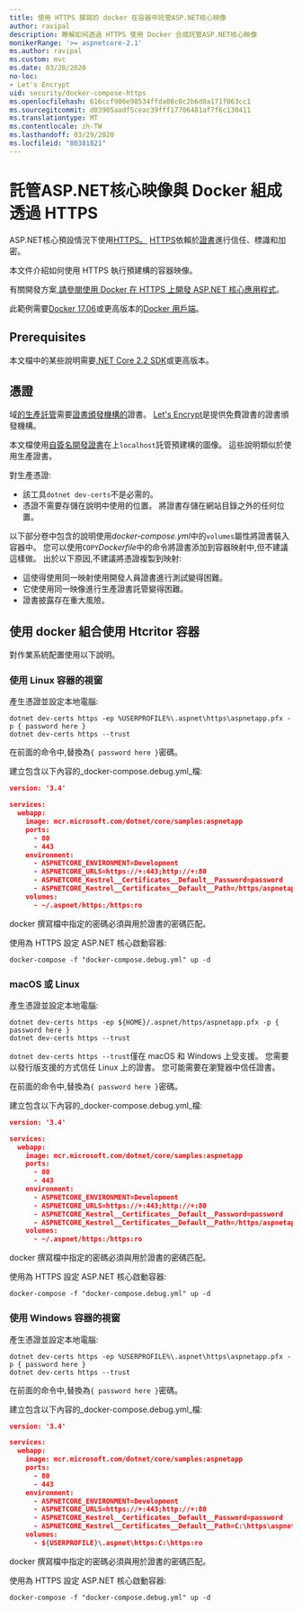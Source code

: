 ```yaml
---
title: 使用 HTTPS 撰寫的 docker 在容器中託管ASP.NET核心映像
author: ravipal
description: 瞭解如何透過 HTTPS 使用 Docker 合成託管ASP.NET核心映像
monikerRange: '>= aspnetcore-2.1'
ms.author: ravipal
ms.custom: mvc
ms.date: 03/28/2020
no-loc:
- Let's Encrypt
uid: security/docker-compose-https
ms.openlocfilehash: 616ccf906e98534ffda08c0c2b6d0a171f063cc1
ms.sourcegitcommit: d03905aadf5ceac39fff17706481af7f6c130411
ms.translationtype: MT
ms.contentlocale: zh-TW
ms.lasthandoff: 03/29/2020
ms.locfileid: "80381821"
---
```

# <a name="hosting-aspnet-core-images-with-docker-compose-over-https"></a>託管ASP.NET核心映像與 Docker 組成透過 HTTPS


ASP.NET核心預設情況下使用[HTTPS。](/aspnet/core/security/enforcing-ssl) [HTTPS](https://en.wikipedia.org/wiki/HTTPS)依賴於[證書](https://en.wikipedia.org/wiki/Public_key_certificate)進行信任、標識和加密。

本文件介紹如何使用 HTTPS 執行預建構的容器映像。

有關開發方案[,請參閱使用 Docker 在 HTTPS 上開發 ASP.NET 核心應用程式](https://github.com/dotnet/dotnet-docker/blob/master/samples/run-aspnetcore-https-development.md)。

此範例需要[Docker 17.06](https://docs.docker.com/release-notes/docker-ce)或更高版本的[Docker 用戶端](https://www.docker.com/products/docker)。

## <a name="prerequisites"></a>Prerequisites

本文檔中的某些說明需要[.NET Core 2.2 SDK](https://dotnet.microsoft.com/download)或更高版本。

## <a name="certificates"></a>憑證

域[的生產託管](https://blogs.msdn.microsoft.com/webdev/2017/11/29/configuring-https-in-asp-net-core-across-different-platforms/)需要[證書頒發機構的](https://wikipedia.org/wiki/Certificate_authority)證書。 [Let's Encrypt](https://letsencrypt.org/)是提供免費證書的證書頒發機構。

本文檔使用[自簽名開發證書](https://wikipedia.org/wiki/Self-signed_certificate)在上`localhost`託管預建構的圖像。 這些說明類似於使用生產證書。

對生產憑證:

* 該工具`dotnet dev-certs`不是必需的。
* 憑證不需要存儲在說明中使用的位置。 將證書存儲在網站目錄之外的任何位置。

以下部分卷中包含的說明使用*docker-compose.yml*中的`volumes`屬性將證書裝入容器中。 您可以使用`COPY`*Dockerfile*中的命令將證書添加到容器映射中,但不建議這樣做。 出於以下原因,不建議將憑證複製到映射:

* 這使得使用同一映射使用開發人員證書進行測試變得困難。
* 它使使用同一映像進行生產證書託管變得困難。
* 證書披露存在重大風險。

## <a name="starting-a-container-with-https-support-using-docker-compose"></a>使用 docker 組合使用 Htcritor 容器

對作業系統配置使用以下說明。

### <a name="windows-using-linux-containers"></a>使用 Linux 容器的視窗

產生憑證並設定本地電腦:

```dotnetcli
dotnet dev-certs https -ep %USERPROFILE%\.aspnet\https\aspnetapp.pfx -p { password here }
dotnet dev-certs https --trust
```

在前面的命令中,替換為`{ password here }`密碼。

建立包含以下內容的_docker-compose.debug.yml_檔:

```json
version: '3.4'

services:
  webapp:
    image: mcr.microsoft.com/dotnet/core/samples:aspnetapp
    ports:
      - 80
      - 443
    environment:
      - ASPNETCORE_ENVIRONMENT=Development
      - ASPNETCORE_URLS=https://+:443;http://+:80
      - ASPNETCORE_Kestrel__Certificates__Default__Password=password
      - ASPNETCORE_Kestrel__Certificates__Default__Path=/https/aspnetapp.pfx
    volumes:
      - ~/.aspnet/https:/https:ro
```
docker 撰寫檔中指定的密碼必須與用於證書的密碼匹配。

使用為 HTTPS 設定 ASP.NET 核心啟動容器:

```console
docker-compose -f "docker-compose.debug.yml" up -d
```

### <a name="macos-or-linux"></a>macOS 或 Linux

產生憑證並設定本地電腦:

```dotnetcli
dotnet dev-certs https -ep ${HOME}/.aspnet/https/aspnetapp.pfx -p { password here }
dotnet dev-certs https --trust
```

`dotnet dev-certs https --trust`僅在 macOS 和 Windows 上受支援。 您需要以發行版支援的方式信任 Linux 上的證書。 您可能需要在瀏覽器中信任證書。

在前面的命令中,替換為`{ password here }`密碼。

建立包含以下內容的_docker-compose.debug.yml_檔:

```json
version: '3.4'

services:
  webapp:
    image: mcr.microsoft.com/dotnet/core/samples:aspnetapp
    ports:
      - 80
      - 443
    environment:
      - ASPNETCORE_ENVIRONMENT=Development
      - ASPNETCORE_URLS=https://+:443;http://+:80
      - ASPNETCORE_Kestrel__Certificates__Default__Password=password
      - ASPNETCORE_Kestrel__Certificates__Default__Path=/https/aspnetapp.pfx
    volumes:
      - ~/.aspnet/https:/https:ro
```
docker 撰寫檔中指定的密碼必須與用於證書的密碼匹配。

使用為 HTTPS 設定 ASP.NET 核心啟動容器:

```console
docker-compose -f "docker-compose.debug.yml" up -d
```

### <a name="windows-using-windows-containers"></a>使用 Windows 容器的視窗

產生憑證並設定本地電腦:

```dotnetcli
dotnet dev-certs https -ep %USERPROFILE%\.aspnet\https\aspnetapp.pfx -p { password here }
dotnet dev-certs https --trust
```

在前面的命令中,替換為`{ password here }`密碼。

建立包含以下內容的_docker-compose.debug.yml_檔:

```json
version: '3.4'

services:
  webapp:
    image: mcr.microsoft.com/dotnet/core/samples:aspnetapp
    ports:
      - 80
      - 443
    environment:
      - ASPNETCORE_ENVIRONMENT=Development
      - ASPNETCORE_URLS=https://+:443;http://+:80
      - ASPNETCORE_Kestrel__Certificates__Default__Password=password
      - ASPNETCORE_Kestrel__Certificates__Default__Path=C:\https\aspnetapp.pfx
    volumes:
      - ${USERPROFILE}\.aspnet\https:C:\https:ro
```
docker 撰寫檔中指定的密碼必須與用於證書的密碼匹配。

使用為 HTTPS 設定 ASP.NET 核心啟動容器:

```console
docker-compose -f "docker-compose.debug.yml" up -d
```
